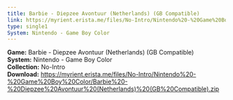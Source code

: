 ```yaml
---
title: Barbie - Diepzee Avontuur (Netherlands) (GB Compatible)
link: https://myrient.erista.me/files/No-Intro/Nintendo%20-%20Game%20Boy%20Color/Barbie%20-%20Diepzee%20Avontuur%20(Netherlands)%20(GB%20Compatible).zip
type: single1
System: Nintendo - Game Boy Color
---
```

<b>Game:</b> Barbie - Diepzee Avontuur (Netherlands) (GB Compatible)<br>
<b>System:</b> Nintendo - Game Boy Color<br>
<b>Collection:</b> No-Intro<br>
<b>Download:</b> https://myrient.erista.me/files/No-Intro/Nintendo%20-%20Game%20Boy%20Color/Barbie%20-%20Diepzee%20Avontuur%20(Netherlands)%20(GB%20Compatible).zip